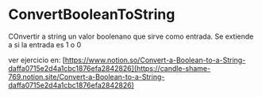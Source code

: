 # ConvertBooleanToString
COnvertir a string un valor boolenano que sirve como entrada. Se extiende a si la entrada es 1 o 0

ver ejercicio en:
[https://www.notion.so/Convert-a-Boolean-to-a-String-daffa0715e2d4a1cbc1876efa2842826](https://candle-shame-769.notion.site/Convert-a-Boolean-to-a-String-daffa0715e2d4a1cbc1876efa2842826)
